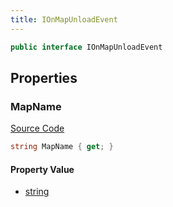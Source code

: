 ```yaml
---
title: IOnMapUnloadEvent
---
```


```csharp
public interface IOnMapUnloadEvent
```

## Properties

### MapName

[Source Code](https://github.com/swiftly-solution/swiftlys2/blob/beta/managed/src/SwiftlyS2.Shared/Modules/Events/EventParams/IOnMapUnloadEvent.cs#L11)

```csharp
string MapName { get; }
```

#### Property Value

- [string](https://learn.microsoft.com/dotnet/api/system.string)

